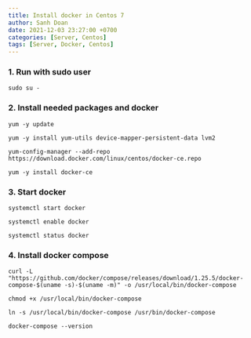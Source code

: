 ```yaml
---
title: Install docker in Centos 7
author: Sanh Doan
date: 2021-12-03 23:27:00 +0700
categories: [Server, Centos]
tags: [Server, Docker, Centos]
---
```


### 1. Run with sudo user
```shell
sudo su -
```

### 2. Install needed packages and docker
```shell
yum -y update

yum -y install yum-utils device-mapper-persistent-data lvm2

yum-config-manager --add-repo https://download.docker.com/linux/centos/docker-ce.repo

yum -y install docker-ce
```

### 3. Start docker
```shell
systemctl start docker

systemctl enable docker

systemctl status docker
```

### 4. Install docker compose
```shell
curl -L "https://github.com/docker/compose/releases/download/1.25.5/docker-compose-$(uname -s)-$(uname -m)" -o /usr/local/bin/docker-compose

chmod +x /usr/local/bin/docker-compose

ln -s /usr/local/bin/docker-compose /usr/bin/docker-compose

docker-compose --version
```

